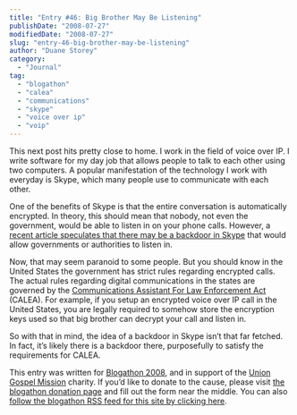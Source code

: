 ```yaml
---
title: "Entry #46: Big Brother May Be Listening"
publishDate: "2008-07-27"
modifiedDate: "2008-07-27"
slug: "entry-46-big-brother-may-be-listening"
author: "Duane Storey"
category:
  - "Journal"
tag:
  - "blogathon"
  - "calea"
  - "communications"
  - "skype"
  - "voice over ip"
  - "voip"
---
```


This next post hits pretty close to home. I work in the field of voice over IP. I write software for my day job that allows people to talk to each other using two computers. A popular manifestation of the technology I work with everyday is Skype, which many people use to communicate with each other.

One of the benefits of Skype is that the entire conversation is automatically encrypted. In theory, this should mean that nobody, not even the government, would be able to listen in on your phone calls. However, a [recent article speculates that there may be a backdoor in Skype](http://www.heise.de/english/newsticker/news/113353) that would allow governments or authorities to listen in.

Now, that may seem paranoid to some people. But you should know in the United States the government has strict rules regarding encrypted calls. The actual rules regarding digital communications in the states are governed by the [Communications Assistant For Law Enforcement Act](http://en.wikipedia.org/wiki/Communications_Assistance_for_Law_Enforcement_Act) (CALEA). For example, if you setup an encrypted voice over IP call in the United States, you are legally required to somehow store the encryption keys used so that big brother can decrypt your call and listen in.

So with that in mind, the idea of a backdoor in Skype isn’t that far fetched. In fact, it’s likely there is a backdoor there, purposefully to satisfy the requirements for CALEA.

This entry was written for [Blogathon 2008](http://www.migratorynerd.com/tag/blogathon), and in support of the [Union Gospel Mission](http://ugm.ca) charity. If you’d like to donate to the cause, please visit [the blogathon donation page](http://miss604.com/blogathon) and fill out the form near the middle. You can also [follow the blogathon RSS feed for this site by clicking here](http://www.migratorynerd.com/tag/blogathon/feed).